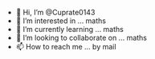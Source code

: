 - 👋 Hi, I’m @Cuprate0143
- 👀 I’m interested in ... maths
- 🌱 I’m currently learning ... maths
- 💞️ I’m looking to collaborate on ... maths
- 📫 How to reach me ... by mail

<!---
Cuprate0143/Cuprate0143 is a ✨ special ✨ repository because its `README.md` (this file) appears on your GitHub profile.
You can click the Preview link to take a look at your changes.
--->
